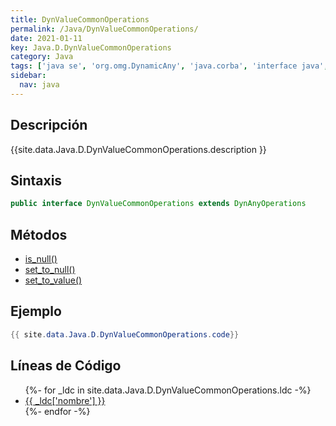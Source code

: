 ```yaml
---
title: DynValueCommonOperations
permalink: /Java/DynValueCommonOperations/
date: 2021-01-11
key: Java.D.DynValueCommonOperations
category: Java
tags: ['java se', 'org.omg.DynamicAny', 'java.corba', 'interface java', 'Java 1.0']
sidebar: 
  nav: java
---
```


## Descripción
{{site.data.Java.D.DynValueCommonOperations.description }}

## Sintaxis
~~~java
public interface DynValueCommonOperations extends DynAnyOperations
~~~

## Métodos
* [is_null()](/Java/DynValueCommonOperations/is_null/)
* [set_to_null()](/Java/DynValueCommonOperations/set_to_null/)
* [set_to_value()](/Java/DynValueCommonOperations/set_to_value/)

## Ejemplo
~~~java
{{ site.data.Java.D.DynValueCommonOperations.code}}
~~~

## Líneas de Código
<ul>
{%- for _ldc in site.data.Java.D.DynValueCommonOperations.ldc -%}
   <li>
       <a href="{{_ldc['url'] }}">{{ _ldc['nombre'] }}</a>
   </li>
{%- endfor -%}
</ul>
